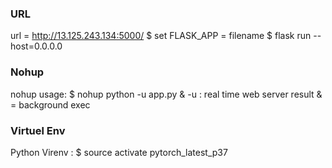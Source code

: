 ### URL ###

url = http://13.125.243.134:5000/
$ set FLASK_APP = filename
$ flask run --host=0.0.0.0

### Nohup ###

nohup usage:
$ nohup python -u app.py &
-u : real time web server result
& = background exec

### Virtuel Env ###

Python Virenv : 
$ source activate pytorch_latest_p37
